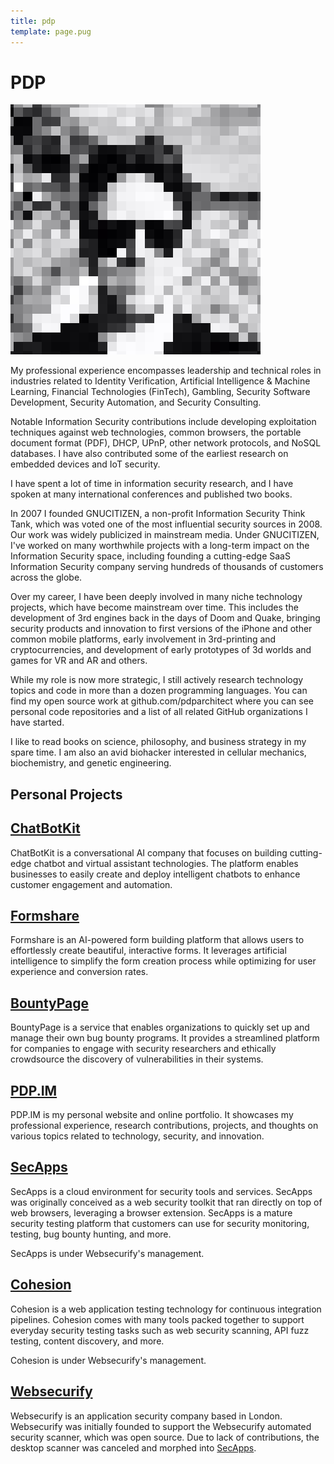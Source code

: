 ```yaml
---
title: pdp
template: page.pug
---
```


# PDP

![](/files/pdp.png)

<a href="https://twitter.com/pdp"><i class="fa fa-twitter"></i></a> <a href="https://github.com/pdparchitect"><i class="fa fa-github"></i></a> <a href="https://www.linkedin.com/in/pdparchitect"><i class="fa fa-linkedin"></i></a>

My professional experience encompasses leadership and technical roles in industries related to Identity Verification, Artificial Intelligence & Machine Learning, Financial Technologies (FinTech), Gambling, Security Software Development, Security Automation, and Security Consulting.

Notable Information Security contributions include developing exploitation techniques against web technologies, common browsers, the portable document format (PDF), DHCP, UPnP, other network protocols, and NoSQL databases. I have also contributed some of the earliest research on embedded devices and IoT security.

I have spent a lot of time in information security research, and I have spoken at many international conferences and published two books.

In 2007 I founded GNUCITIZEN, a non-profit Information Security Think Tank, which was voted one of the most influential security sources in 2008. Our work was widely publicized in mainstream media. Under GNUCITIZEN, I've worked on many worthwhile projects with a long-term impact on the Information Security space, including founding a cutting-edge SaaS Information Security company serving hundreds of thousands of customers across the globe.

Over my career, I have been deeply involved in many niche technology projects, which have become mainstream over time. This includes the development of 3rd engines back in the days of Doom and Quake, bringing security products and innovation to first versions of the iPhone and other common mobile platforms, early involvement in 3rd-printing and cryptocurrencies, and development of early prototypes of 3d worlds and games for VR and AR and others.

While my role is now more strategic, I still actively research technology topics and code in more than a dozen programming languages. You can find my open source work at github.com/pdparchitect where you can see personal code repositories and a list of all related GitHub organizations I have started.

I like to read books on science, philosophy, and business strategy in my spare time. I am also an avid biohacker interested in cellular mechanics,  biochemistry, and genetic engineering.

## Personal Projects

## [ChatBotKit](https://chatbotkit.com)

ChatBotKit is a conversational AI company that focuses on building cutting-edge chatbot and virtual assistant technologies. The platform enables businesses to easily create and deploy intelligent chatbots to enhance customer engagement and automation.

## [Formshare](https://formshare.ai)

Formshare is an AI-powered form building platform that allows users to effortlessly create beautiful, interactive forms. It leverages artificial intelligence to simplify the form creation process while optimizing for user experience and conversion rates.

## [BountyPage](https://bountypage.com)

BountyPage is a service that enables organizations to quickly set up and manage their own bug bounty programs. It provides a streamlined platform for companies to engage with security researchers and ethically crowdsource the discovery of vulnerabilities in their systems.

## [PDP.IM](https://pdp.im)

PDP.IM is my personal website and online portfolio. It showcases my professional experience, research contributions, projects, and thoughts on various topics related to technology, security, and innovation.

## [SecApps](https://secapps.com)

SecApps is a cloud environment for security tools and services. SecApps was originally conceived as a web security toolkit that ran directly on top of web browsers, leveraging a browser extension. SecApps is a mature security testing platform that customers can use for security monitoring, testing, bug bounty hunting, and more.

SecApps is under Websecurify's management.

## [Cohesion](https://cohesion.sh)

Cohesion is a web application testing technology for continuous integration pipelines. Cohesion comes with many tools packed together to support everyday security testing tasks such as web security scanning, API fuzz testing, content discovery, and more.

Cohesion is under Websecurify's management.

## [Websecurify](https://websecurify.com)

Websecurify is an application security company based in London. Websecurify was initially founded to support the Websecurify automated security scanner, which was open source. Due to lack of contributions, the desktop scanner was canceled and morphed into [SecApps](https://secapps.com).
